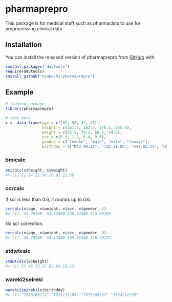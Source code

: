 
<!-- README.md is generated from README.Rmd. Please edit that file -->

# pharmaprepro

This package is for medical staff such as pharmacists to use for
preprocessing clinical data.

## Installation

You can install the released version of pharmaprepro from
[GitHub](https://github.com/nyubachi/pharmaprepro) with:

``` r
install.packages("devtools")
require(devtools)
install_github("nyubachi/pharmaprepro")
```

## Example

``` r
# loading package
library(pharmaprepro)
```

``` r
# test data
x <- data.frame(age = c(109, 98, 47, 25),
                height = c(161.6, 182.5, 170.1, 155.4),
                weight = c(55.2, 70.2, 60.5, 54.8),
                scr = c(0.8, 1.2, 0.4, 0.5),
                gender = c("female", "male", "male", "female"),
                birthday = c("M43.09.12", "T10.11.05", "S47.03.31", "H06.12.29"))
```

### bmicalc

``` r
bmicalc(x$height, x$weight)
#> [1] 21.14 21.08 20.91 22.69
```

### ccrcalc

If scr is less than 0.6, it rounds up to 0.6.

``` r
ccrcalc(x$age, x$weight, x$scr, x$gender, 1)
#> [1]  25.25208  34.12500 130.24306 123.99769
```

No scr correction.

``` r
ccrcalc(x$age, x$weight, x$scr, x$gender, 0)
#> [1]  25.25208  34.12500 195.36458 148.79722
```

### stdwtcalc

``` r
stdwtcalc(x$height)
#> [1] 57.45 73.27 63.65 53.13
```

### wareki2seireki

``` r
wareki2seireki(x$birthday)
#> [1] "1910/09/12" "1921/11/05" "1972/03/31" "1994/12/29"
```
